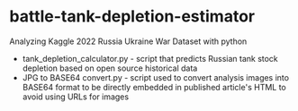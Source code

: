 # battle-tank-depletion-estimator
Analyzing Kaggle 2022 Russia Ukraine War Dataset with python

- tank_depletion_calculator.py - script that predicts Russian tank stock depletion based on open source historical data
- JPG to BASE64 convert.py - script used to convert analysis images into BASE64 format to be directly embedded in published article's HTML to avoid using URLs for images
